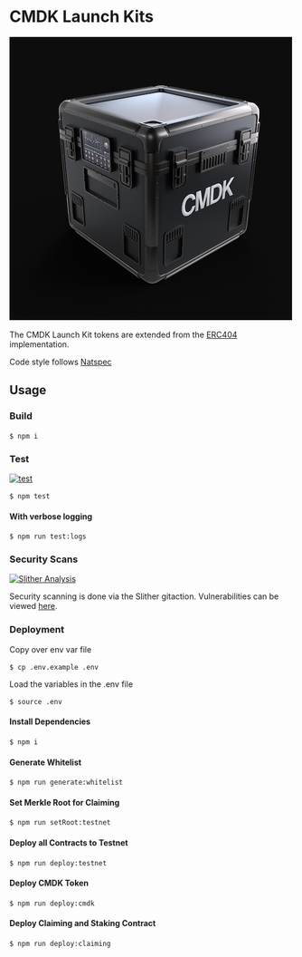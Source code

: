# CMDK Launch Kits

![drop-case](drop-case.jpg)

The CMDK Launch Kit tokens are extended from the [ERC404](https://github.com/Pandora-Labs-Org/erc404) implementation.

Code style follows [Natspec](https://docs.soliditylang.org/en/latest/style-guide.html)

## Usage

### Build

```shell
$ npm i
```

### Test

[![test](https://github.com/CMDKONE/cmdk-launch-kit/actions/workflows/test.yml/badge.svg)](https://github.com/CMDKONE/cmdk-launch-kit/actions/workflows/test.yml)

```shell
$ npm test
```

#### With verbose logging

```shell
$ npm run test:logs
```

### Security Scans

[![Slither Analysis](https://github.com/CMDKONE/cmdk-launch-kit-kit/actions/workflows/slither.yml/badge.svg)](https://github.com/CMDKONE/cmdk-launch-kit-kit/actions/workflows/slither.yml)

Security scanning is done via the Slither gitaction. Vulnerabilities can be viewed [here](https://github.com/CMDKONE/cmdk-launch-kit-kit/security/code-scanning).

### Deployment

Copy over env var file

```shell
$ cp .env.example .env
```

Load the variables in the .env file

```shell
$ source .env
```

#### Install Dependencies

```shell
$ npm i
```

#### Generate Whitelist

```shell
$ npm run generate:whitelist
```

#### Set Merkle Root for Claiming

```shell
$ npm run setRoot:testnet
```

#### Deploy all Contracts to Testnet

```shell
$ npm run deploy:testnet
```

#### Deploy CMDK Token

```shell
$ npm run deploy:cmdk
```

#### Deploy Claiming and Staking Contract

```shell
$ npm run deploy:claiming
```

